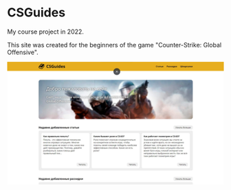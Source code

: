 # CSGuides
My course project in 2022.

This site was created for the beginners of the game "Counter-Strike: Global Offensive".

![Site UI Image](https://github.com/StrongerF/CSGuide/blob/main/CSGuideSite.jpg)


